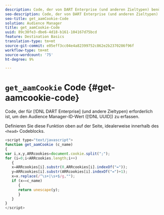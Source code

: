 ```yaml
---
description: Code, der von DART Enterprise (und anderen Zieltypen) benötigt wird, um den UUID-Wert (Unique User ID) des Audience Managers zu erfassen.
seo-description: Code, der von DART Enterprise (und anderen Zieltypen) benötigt wird, um den UUID-Wert (Unique User ID) des Audience Managers zu erfassen.
seo-title: get_aamCookie-Code
solution: Audience Manager
title: get_aamCookie-Code
uuid: 89c30fe3-dbe6-4d18-b161-104167d75bcd
feature: Destination Basics
translation-type: tm+mt
source-git-commit: e05eff3cc04e4a82399752c862e2b2370286f96f
workflow-type: tm+mt
source-wordcount: '75'
ht-degree: 9%

---
```



# `get_aamCookie` Code {#get-aamcookie-code}

Code, der für [!DNL DART Enterprise] (und andere Zieltypen) erforderlich ist, um den Audience Manager-ID-Wert ([!DNL UUID]) zu erfassen.

Definieren Sie diese Funktion oben auf der Seite, idealerweise innerhalb des `<head>` Codeblocks.

<!-- r_aam_de_cookie.xml -->

```js
<script type="text/javascript">
function get_aamCookie (c_name)
{
var i,x,y,ARRcookies=document.cookie.split(";");
for (i=0;i<ARRcookies.length;i++)
   {
   x=ARRcookies[i].substr(0,ARRcookies[i].indexOf("="));
   y=ARRcookies[i].substr(ARRcookies[i].indexOf("=")+1);
   x=x.replace(/^\s+|\s+$/g,"");
   if (x==c_name)
      { 
      return unescape(y);
      }
   }
}
</script>
```
